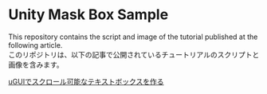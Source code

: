 Unity Mask Box Sample
====
This repository contains the script and image of the tutorial published at the following article.  
このリポジトリは、以下の記事で公開されているチュートリアルのスクリプトと画像を含みます。  

[uGUIでスクロール可能なテキストボックスを作る](http://ntgame.wpblog.jp/2017/11/27/post-1214/)